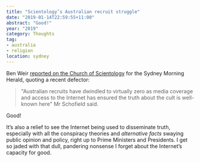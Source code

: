 ```yaml
---
title: "Scientology’s Australian recruit struggle"
date: "2019-01-14T22:59:55+11:00"
abstract: "Good!"
year: "2019"
category: Thoughts
tag:
- australia
- religion
location: sydney
---
```

Ben Weir [reported on the Church of Scientology] for the Sydney Morning Herald, quoting a recent defector:

> "Australian recruits have dwindled to virtually zero as media coverage and access to the Internet has ensured the truth about the cult is well-known here" Mr Schofield said.

Good! 

It’s also a relief to see the Internet being used to disseminate truth, especially with all the conspiracy theories and *alternative facts* swaying public opinion and policy, right up to Prime Ministers and Presidents. I get so jaded with that dull, pandering nonsense I forget about the Internet’s capacity for good.

[reported on the Church of Scientology]: https://www.smh.com.au/national/nsw/australian-recruits-have-dwindled-to-virtually-zero-scientology-struggles-in-nsw-20190112-p50qzy.html

